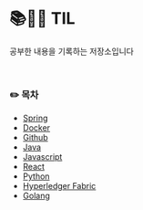 # 📚👩‍💻 TIL

공부한 내용을 기록하는 저장소입니다

<br>

### ✏️ 목차

- [Spring](https://github.com/dsunni/TIL/tree/master/Spring)
- [Docker](https://github.com/dsunni/TIL/tree/master/Docker)
- [Github](https://github.com/dsunni/TIL/tree/master/Github)
- [Java](https://github.com/dsunni/TIL/tree/master/Java)
- [Javascript](https://github.com/dsunni/TIL/tree/master/Javascript)
- [React](https://github.com/dsunni/TIL/tree/master/React)
- [Python](https://github.com/dsunni/TIL/tree/master/Python)
- [Hyperledger Fabric](https://github.com/dsunni/TIL/tree/master/Hyperledger_Fabric)
- [Golang](https://github.com/dsunni/TIL/tree/master/Golang)